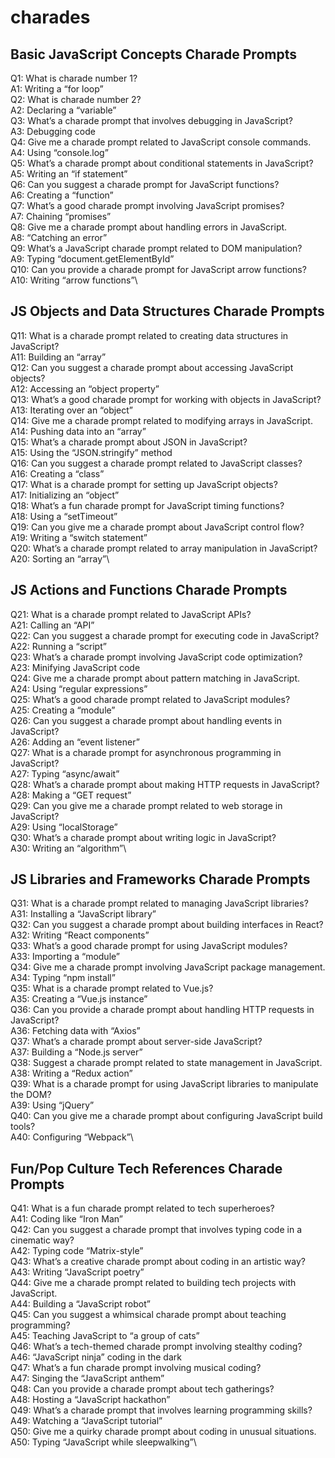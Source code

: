 # charades

## Basic JavaScript Concepts Charade Prompts

Q1: What is charade number 1?\
A1: Writing a “for loop”\
Q2: What is charade number 2?\
A2: Declaring a “variable”\
Q3: What’s a charade prompt that involves debugging in JavaScript?\
A3: Debugging code\
Q4: Give me a charade prompt related to JavaScript console commands.\
A4: Using “console.log”\
Q5: What’s a charade prompt about conditional statements in JavaScript?\
A5: Writing an “if statement”\
Q6: Can you suggest a charade prompt for JavaScript functions?\
A6: Creating a “function”\
Q7: What’s a good charade prompt involving JavaScript promises?\
A7: Chaining “promises”\
Q8: Give me a charade prompt about handling errors in JavaScript.\
A8: “Catching an error”\
Q9: What’s a JavaScript charade prompt related to DOM manipulation?\
A9: Typing “document.getElementById”\
Q10: Can you provide a charade prompt for JavaScript arrow functions?\
A10: Writing “arrow functions”\

## JS Objects and Data Structures Charade Prompts

Q11: What is a charade prompt related to creating data structures in JavaScript?\
A11: Building an “array”\
Q12: Can you suggest a charade prompt about accessing JavaScript objects?\
A12: Accessing an “object property”\
Q13: What’s a good charade prompt for working with objects in JavaScript?\
A13: Iterating over an “object”\
Q14: Give me a charade prompt related to modifying arrays in JavaScript.\
A14: Pushing data into an “array”\
Q15: What’s a charade prompt about JSON in JavaScript?\
A15: Using the “JSON.stringify” method\
Q16: Can you suggest a charade prompt related to JavaScript classes?\
A16: Creating a “class”\
Q17: What is a charade prompt for setting up JavaScript objects?\
A17: Initializing an “object”\
Q18: What’s a fun charade prompt for JavaScript timing functions?\
A18: Using a “setTimeout”\
Q19: Can you give me a charade prompt about JavaScript control flow?\
A19: Writing a “switch statement”\
Q20: What’s a charade prompt related to array manipulation in JavaScript?\
A20: Sorting an “array”\

## JS Actions and Functions Charade Prompts

Q21: What is a charade prompt related to JavaScript APIs?\
A21: Calling an “API”\
Q22: Can you suggest a charade prompt for executing code in JavaScript?\
A22: Running a “script”\
Q23: What’s a charade prompt involving JavaScript code optimization?\
A23: Minifying JavaScript code\
Q24: Give me a charade prompt about pattern matching in JavaScript.\
A24: Using “regular expressions”\
Q25: What’s a good charade prompt related to JavaScript modules?\
A25: Creating a “module”\
Q26: Can you suggest a charade prompt about handling events in JavaScript?\
A26: Adding an “event listener”\
Q27: What is a charade prompt for asynchronous programming in JavaScript?\
A27: Typing “async/await”\
Q28: What’s a charade prompt about making HTTP requests in JavaScript?\
A28: Making a “GET request”\
Q29: Can you give me a charade prompt related to web storage in JavaScript?\
A29: Using “localStorage”\
Q30: What’s a charade prompt about writing logic in JavaScript?\
A30: Writing an “algorithm”\

## JS Libraries and Frameworks Charade Prompts

Q31: What is a charade prompt related to managing JavaScript libraries?\
A31: Installing a “JavaScript library”\
Q32: Can you suggest a charade prompt about building interfaces in React?\
A32: Writing “React components”\
Q33: What’s a good charade prompt for using JavaScript modules?\
A33: Importing a “module”\
Q34: Give me a charade prompt involving JavaScript package management.\
A34: Typing “npm install”\
Q35: What is a charade prompt related to Vue.js?\
A35: Creating a “Vue.js instance”\
Q36: Can you provide a charade prompt about handling HTTP requests in JavaScript?\
A36: Fetching data with “Axios”\
Q37: What’s a charade prompt about server-side JavaScript?\
A37: Building a “Node.js server”\
Q38: Suggest a charade prompt related to state management in JavaScript.\
A38: Writing a “Redux action”\
Q39: What is a charade prompt for using JavaScript libraries to manipulate the DOM?\
A39: Using “jQuery”\
Q40: Can you give me a charade prompt about configuring JavaScript build tools?\
A40: Configuring “Webpack”\


## Fun/Pop Culture Tech References Charade Prompts

Q41: What is a fun charade prompt related to tech superheroes?\
A41: Coding like “Iron Man”\
Q42: Can you suggest a charade prompt that involves typing code in a cinematic way?\
A42: Typing code “Matrix-style”\
Q43: What’s a creative charade prompt about coding in an artistic way?\
A43: Writing “JavaScript poetry”\
Q44: Give me a charade prompt related to building tech projects with JavaScript.\
A44: Building a “JavaScript robot”\
Q45: Can you suggest a whimsical charade prompt about teaching programming?\
A45: Teaching JavaScript to “a group of cats”\
Q46: What’s a tech-themed charade prompt involving stealthy coding?\
A46: “JavaScript ninja” coding in the dark\
Q47: What’s a fun charade prompt involving musical coding?\
A47: Singing the “JavaScript anthem”\
Q48: Can you provide a charade prompt about tech gatherings?\
A48: Hosting a “JavaScript hackathon”\
Q49: What’s a charade prompt that involves learning programming skills?\
A49: Watching a “JavaScript tutorial”\
Q50: Give me a quirky charade prompt about coding in unusual situations.\
A50: Typing “JavaScript while sleepwalking”\
